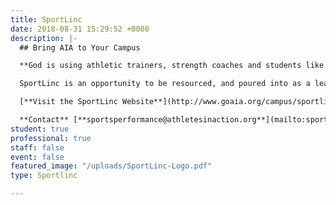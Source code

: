 ```yaml
---
title: SportLinc
date: 2018-08-31 15:29:52 +0000
description: |-
  ## Bring AIA to Your Campus

  **God is using athletic trainers, strength coaches and students like you to make a difference in athletic departments and on campuses across the country. Do you have a desire to share the Gospel with your teammates or fellow staff, start a Bible study, or do outreaches on your campus? If so, SportLinc is the connection you need.**

  SportLinc is an opportunity to be resourced, and poured into as a leader to help start an Athletes in Action ministry on your campus. We want to help equip you to start a movement within your athletic department.  

  [**Visit the SportLinc Website**](http://www.goaia.org/campus/sportlinc) **to see what it looks like to get started!**

  **Contact** [**sportsperformance@athletesinaction.org**](mailto:sportsperformance@athletesinaction.org) **to get involved with SportLinc today.**  
student: true
professional: true
staff: false
event: false
featured_image: "/uploads/SportLinc-Logo.pdf"
type: Sportlinc

---
```

